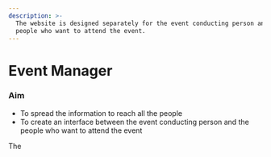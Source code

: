 ```yaml
---
description: >-
  The website is designed separately for the event conducting person and the
  people who want to attend the event.
---
```


# Event Manager

### Aim

* To spread the information to reach all the people
* To create an interface between the event conducting person and the people who want to attend the event

The&#x20;
